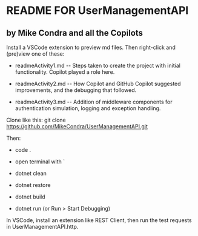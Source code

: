 # README FOR UserManagementAPI
## by Mike Condra and all the Copilots

Install a VSCode extension to preview md files. Then right-click and (pre)view one of these:

- readmeActivity1.md -- Steps taken to create the project with initial functionality. Copilot played a role here.

- readmeActivity2.md -- How Copilot and GitHub Copilot suggested improvements, and the debugging that followed.

- readmeActivity3.md -- Addition of middleware components for authentication simulation, logging and exception handling.

Clone like this: git clone https://github.com/MikeCondra/UserManagementAPI.git

Then:

- code .

- open terminal with <ctrl>`

- dotnet clean

- dotnet restore

- dotnet build

- dotnet run (or Run > Start Debugging)
  
In VSCode, install an extension like REST Client, then run the test requests in UserManagementAPI.http.